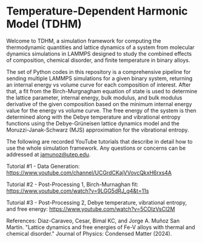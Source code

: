 # Temperature-Dependent Harmonic Model (TDHM)

Welcome to TDHM, a simulation framework for computing the thermodynamic quantities and lattice dynamics of a system from molecular dynamics simulations in LAMMPS designed to study the combined effects of composition, chemical disorder, and finite temperature in binary alloys.

The set of Python codes in this repository is a comprehensive pipeline for sending multiple LAMMPS simulations for a given binary system, returning an internal energy vs volume curve for each composition of interest. After that, a fit from the Birch-Murgnagham equation of state is used to determine the lattice parameter, internal energy, bulk modulus, and bulk modulus derivative of the given composition based on the minimum internal energy value for the energy vs volume curve. The free energy of the system is then determined along with the Debye temperature and vibrational entropy functions using the Debye-Grüneisen lattice dynamics model and the Moruzzi-Janak-Schwarz (MJS) approximation for the vibrational entropy. 

The following are recorded YouTube tutorials that describe in detail how to use the whole simulation framework. Any questions or concerns can be addressed at jamunoz@utep.edu.

Tutorial #1 - Data Generation: https://www.youtube.com/channel/UCGrdCKajVVovcQkxH6rxs4A

Tutorial #2 - Post-Processing 1, Birch-Murnaghan fit: https://www.youtube.com/watch?v=9LGG5dRJ_g4&t=11s

Tutorial #3 - Post-Processing 2, Debye temperature, vibrational entropy, and free energy: https://www.youtube.com/watch?v=5COlzVsCl2M


References:
Diaz-Caraveo, Cesar, Bimal KC, and Jorge A. Muñoz San Martín. "Lattice dynamics and free energies of Fe-V alloys with thermal and chemical disorder." Journal of Physics: Condensed Matter (2024).
